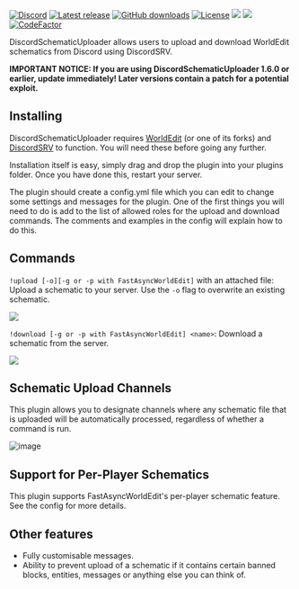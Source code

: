 [![Discord](https://discord.com/api/guilds/830198696204566607/widget.png)](https://dinty1.github.io/plugins-discord)
[![Latest release](https://img.shields.io/github/release/Dinty1/DiscordSchematicUploader.svg)](https://github.com/Dinty1/DiscordSchematicUploader/releases/latest)
[![GitHub downloads](https://img.shields.io/github/downloads/Dinty1/DiscordSchematicUploader/total.svg)](https://github.com/Dinty1/DiscordSchematicUploader/releases/latest)
[![License](https://img.shields.io/github/license/Dinty1/DiscordSchematicUploader.svg)](https://github.com/Dinty1/DiscordSchematicUploader/blob/master/LICENSE)
[![](https://img.shields.io/bstats/servers/11934)](https://bstats.org/plugin/bukkit/DiscordSchematicUploader/11934)
[![](https://img.shields.io/bstats/players/11934)](https://bstats.org/plugin/bukkit/DiscordSchematicUploader/11934)
[![CodeFactor](https://www.codefactor.io/repository/github/dinty1/discordschematicuploader/badge)](https://www.codefactor.io/repository/github/dinty1/discordschematicuploader)

DiscordSchematicUploader allows users to upload and download WorldEdit schematics from Discord using DiscordSRV.

**IMPORTANT NOTICE: If you are using DiscordSchematicUploader 1.6.0 or earlier, update immediately! Later versions contain a patch for a potential exploit.**

## Installing
DiscordSchematicUploader requires [WorldEdit](https://enginehub.org/worldedit/) (or one of its forks) and [DiscordSRV](https://www.spigotmc.org/resources/discordsrv.18494/) to function. You will need these before going any further.

Installation itself is easy, simply drag and drop the plugin into your plugins folder. Once you have done this, restart your server.

The plugin should create a config.yml file which you can edit to change some settings and messages for the plugin. One of the first things you will need to do is add to the list of allowed roles for the upload and download commands. The comments and examples in the config will explain how to do this.

## Commands
`!upload [-o][-g or -p with FastAsyncWorldEdit]` with an attached file: Upload a schematic to your server. Use the `-o` flag to overwrite an existing schematic.

![](https://i.imgur.com/bF6vVcI.png)

`!download [-g or -p with FastAsyncWorldEdit] <name>`: Download a schematic from the server.

![](https://i.imgur.com/hJ9GoD4.png)

## Schematic Upload Channels
This plugin allows you to designate channels where any schematic file that is uploaded will be automatically processed, regardless of whether a command is run.

![image](https://user-images.githubusercontent.com/67452089/147857856-9e1c01af-9f89-4dec-bcf7-fa1d721fe6e2.png)

## Support for Per-Player Schematics
This plugin supports FastAsyncWorldEdit's per-player schematic feature. See the config for more details.

## Other features
- Fully customisable messages.
- Ability to prevent upload of a schematic if it contains certain banned blocks, entities, messages or anything else you can think of.